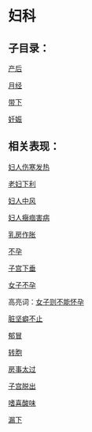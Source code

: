 # 妇科

## 子目录：
[产后](https://www.gmzyjc.com/read/biaoxian/cat_产后.md)
[月经](https://www.gmzyjc.com/read/biaoxian/cat_月经.md)
[带下](https://www.gmzyjc.com/read/biaoxian/cat_带下.md)
[妊娠](https://www.gmzyjc.com/read/biaoxian/cat_妊娠.md)
## 相关表现：

[妇人伤寒发热](https://zuoye.gmzyh.com/search?key=妇人伤寒发热)
[老妇下利](https://zuoye.gmzyh.com/search?key=老妇下利)
[妇人中风](https://zuoye.gmzyh.com/search?key=妇人中风)
[妇人癥痼害病](https://zuoye.gmzyh.com/search?key=妇人癥痼害病)
[乳房作胀](https://zuoye.gmzyh.com/search?key=乳房作胀)
[不孕](https://zuoye.gmzyh.com/search?key=不孕)
[子宫下垂](https://zuoye.gmzyh.com/search?key=子宫下垂)
[女子不孕](https://zuoye.gmzyh.com/search?key=女子不孕)
高亮词：[女子则不能怀孕](https://zuoye.gmzyh.com/search?key=女子则不能怀孕)  
[脏坚癖不止](https://zuoye.gmzyh.com/search?key=脏坚癖不止)
[郁冒](https://zuoye.gmzyh.com/search?key=郁冒)
[转胞](https://zuoye.gmzyh.com/search?key=转胞)
[房事太过](https://zuoye.gmzyh.com/search?key=房事太过)
[子宫脱出](https://zuoye.gmzyh.com/search?key=子宫脱出)
[嗜喜酸味](https://zuoye.gmzyh.com/search?key=嗜喜酸味)
[漏下](https://zuoye.gmzyh.com/search?key=漏下)